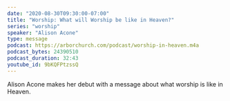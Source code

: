 ```yaml
---
date: "2020-08-30T09:30:00-07:00"
title: "Worship: What will Worship be like in Heaven?"
series: "worship"
speaker: "Alison Acone"
type: message
podcast: https://arborchurch.com/podcast/worship-in-heaven.m4a
podcast_bytes: 24390510
podcast_duration: 32:43
youtube_id: 9bKQFPtzssQ
---
```


Alison Acone makes her debut with a message about what worship is like in Heaven.
